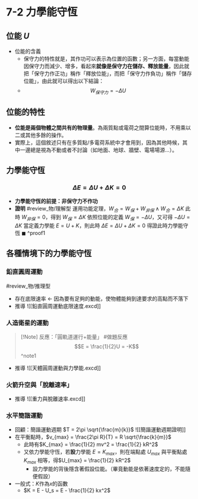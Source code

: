 # 7-2 力學能守恆
## 位能 $U$
- 位能的含義
	- 保守力的特性就是，其作功可以表示為位置的函數；另一方面，每當動能因保守力而減少、增多，看起來**就像是保守力在儲存、釋放能量**，因此就把「保守力作正功」稱作「釋放位能」，而把「保守力作負功」稱作「儲存位能」，由此就可以得出以下結論：
	- $$W_{保守力} = -\Delta U$$
## 位能的特性
- **位能是兩個物體之間共有的物理量**。為兩質點或電荷之間算位能時，不用乘以二或其他多餘的操作。
- 實際上，這個敘述只有在多質點/多電荷系統中才會用到，因為其他時候，其中一邊總是視為不動或者不討論（如地面、地球、牆壁、電場場源...）。
## 力學能守恆 
### $$\Delta E = \Delta U + \Delta K = 0$$
- **力學能守恆的前提：非保守力不作功**
- **證明**
	#review_物/理解型
	運用功能定理，$W_合 = W_保 + W_{非保}\land W_合 = \Delta K$
	此時 $W_{非保} = 0$，得到 $W_保 = \Delta K$
	依照位能的定義 $W_保 = - \Delta U$，又可得 $-\Delta U = \Delta K$
	當定義力學能 $E = U + K$，則此時 $\Delta E = \Delta U + \Delta K = 0$
	得證此時力學能守恆 $\blacksquare$ ^proof1

## 各種情境下的力學能守恆
### 鉛直圓周運動
#review_物/推理型
- 存在底限速率 $\leftarrow$ 因為要有足夠的動能，使物體能夠到達要求的高點而不落下
- 推導 ![[鉛直圓周運動底限速度.excd]]
### 人造衛星的運動
> [!Note] 反應：「圓軌道運行+能量」 #做題反應
> $$E = \frac{1}{2}U = -K$$
^note1

- 推導 ![[天體圓周運動與力學能.excd]]
### 火箭升空與「脫離速率」
- 推導 ![[重力與脫離速率.excd]]
### 水平簡諧運動
- 回顧：簡諧運動週期 $T = 2\pi \sqrt{\frac{m}{k}}$  ![[簡諧運動週期證明]]
- 在平衡點時，$v_{max} = \frac{2\pi R}{T} = R \sqrt{\frac{k}{m}}$ 
	- 此時有$K_{max} = \frac{1}{2} mv^2 = \frac{1}{2} kR^2$ 
	- 又依力學能守恆，若**設**力學能 $E = K_{max}$，則在端點處 $U_{max}$ 與平衡點處 $K_{max}$ 相等，得$U_{max} = \frac{1}{2} kR^2$ 
		- 設力學能的背後隱含著假設位能。（畢竟動能是依著速度定的，不能隨便假設）
- 一般式：$K$作為$x$的函數
	- $K = E - U_s = E - \frac{1}{2} kx^2$